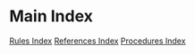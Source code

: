 # Main Index

[Rules Index](./01%20-%20Rules%20%26%20Policies/Rules%20Index.md)
[References Index](./02%20-%20References/References%20Index.md)
[Procedures Index](./03%20-%20Procedures/Procedures%20Index.md)
